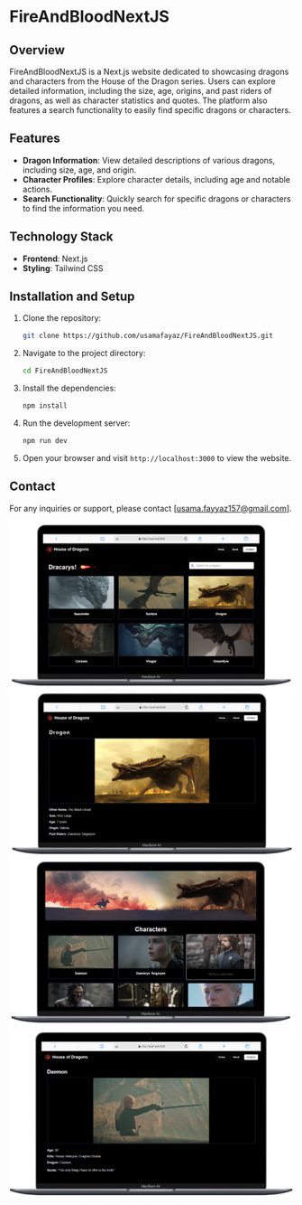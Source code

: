 # FireAndBloodNextJS

## Overview

FireAndBloodNextJS is a Next.js website dedicated to showcasing dragons and characters from the House of the Dragon series. Users can explore detailed information, including the size, age, origins, and past riders of dragons, as well as character statistics and quotes. The platform also features a search functionality to easily find specific dragons or characters.

## Features

- **Dragon Information**: View detailed descriptions of various dragons, including size, age, and origin.
- **Character Profiles**: Explore character details, including age and notable actions.
- **Search Functionality**: Quickly search for specific dragons or characters to find the information you need.

## Technology Stack

- **Frontend**: Next.js
- **Styling**: Tailwind CSS

## Installation and Setup

1. Clone the repository:

   ```bash
   git clone https://github.com/usamafayaz/FireAndBloodNextJS.git
   ```

2. Navigate to the project directory:

   ```bash
   cd FireAndBloodNextJS
   ```

3. Install the dependencies:

   ```bash
   npm install
   ```

4. Run the development server:

   ```bash
   npm run dev
   ```

5. Open your browser and visit `http://localhost:3000` to view the website.

## Contact

For any inquiries or support, please contact [usama.fayyaz157@gmail.com].

![Alt text](./screenshots/1.png)
![Alt text](./screenshots/2.png)
![Alt text](./screenshots/3.png)
![Alt text](./screenshots/4.png)

